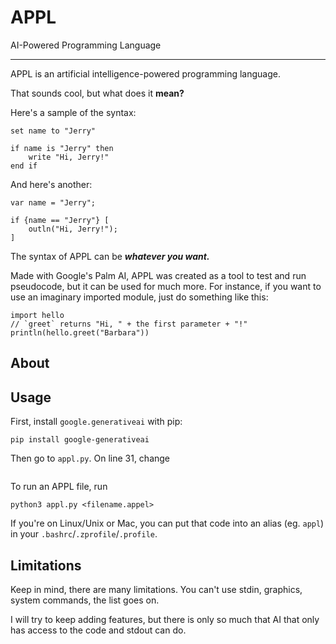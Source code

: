 # APPL
AI-Powered Programming Language

---

APPL is an artificial intelligence-powered programming language.

That sounds cool, but what does it **mean?**

Here's a sample of the syntax:
```
set name to "Jerry"

if name is "Jerry" then
    write "Hi, Jerry!"
end if
```
And here's another:
```
var name = "Jerry";

if {name == "Jerry"} [
    outln("Hi, Jerry!");
]
```

The syntax of APPL can be ***whatever you want.***

Made with Google's Palm AI, APPL was created as a tool to test and run pseudocode, but it can be used for much more. For instance, if you want to use an imaginary imported module, just do something like this:
```
import hello
// `greet` returns "Hi, " + the first parameter + "!"
println(hello.greet("Barbara"))
```

## About

## Usage
First, install `google.generativeai` with pip:
```
pip install google-generativeai
```

Then go to `appl.py`. On line 31, change
```py

```

To run an APPL file, run
```
python3 appl.py <filename.appel>
```
If you're on Linux/Unix or Mac, you can put that code into an alias (eg. `appl`) in your `.bashrc`/`.zprofile`/`.profile`.

## Limitations
Keep in mind, there are many limitations. You can't use stdin, graphics, system commands, the list goes on.

I will try to keep adding features, but there is only so much that AI that only has access to the code and stdout can do.
